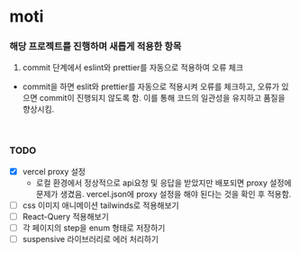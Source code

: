 # moti

### 해당 프로젝트를 진행하며 새롭게 적용한 항목

1. commit 단계에서 eslint와 prettier를 자동으로 적용하여 오류 체크

- commit을 하면 eslit와 prettier를 자동으로 적용시켜 오류를 체크하고, 오류가 있으면 commit이 진행되지 않도록 함. 이를 통해 코드의 일관성을 유지하고 품질을 향상시킴.

<br>

### TODO

- [x] vercel proxy 설정
  - 로컬 환경에서 정상적으로 api요청 및 응답을 받았지만 배포되면 proxy 설정에 문제가 생겼음. vercel.json에 proxy 설정을 해야 된다는 것을 확인 후 적용함.
- [ ] css 이미지 애니메이션 tailwinds로 적용해보기
- [ ] React-Query 적용해보기
- [ ] 각 페이지의 step을 enum 형태로 저장하기
- [ ] suspensive 라이브러리로 에러 처리하기

